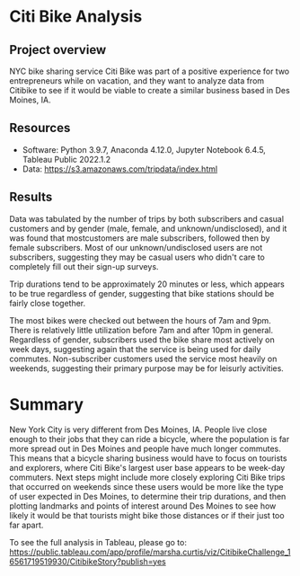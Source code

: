 # Citi Bike Analysis
## Project overview
NYC bike sharing service Citi Bike was part of a positive experience for two entrepreneurs while on vacation, and they want to analyze data from Citibike to see if it would be viable to create a similar business based in Des Moines, IA.

## Resources
* Software:  Python 3.9.7, Anaconda 4.12.0, Jupyter Notebook 6.4.5, Tableau Public 2022.1.2
* Data:  https://s3.amazonaws.com/tripdata/index.html

## Results
Data was tabulated by the number of trips by both subscribers and casual customers and by gender (male, female, and unknown/undisclosed), and it was found that mostcustomers are male subscribers, followed then by female subscribers.  Most of our unknown/undisclosed users are not subscribers, suggesting they may be casual users who didn't care to completely fill out their sign-up surveys.

Trip durations tend to be approximately 20 minutes or less, which appears to be true regardless of gender, suggesting that bike stations should be fairly close together.

The most bikes were checked out between the hours of 7am and 9pm.  There is relatively little utilization before 7am and after 10pm in general.  Regardless of gender, subscribers used the bike share most actively on week days, suggesting again that the service is being used for daily commutes.  Non-subscriber customers used the service most heavily on weekends, suggesting their primary purpose may be for leisurly activities.


# Summary
New York City is very different from Des Moines, IA.  People live close enough to their jobs that they can ride a bicycle, where the population is far more spread out in Des Moines and people have much longer commutes.  This means that a bicycle sharing business would have to focus on tourists and explorers, where Citi Bike's largest user base appears to be week-day commuters.  Next steps might include more closely exploring Citi Bike trips that occurred on weekends since these users would be more like the type of user expected in Des Moines, to determine their trip durations, and then plotting landmarks and points of interest around Des Moines to see how likely it would be that tourists might bike those distances or if their just too far apart.

To see the full analysis in Tableau, please go to:
https://public.tableau.com/app/profile/marsha.curtis/viz/CitibikeChallenge_16561719519930/CitibikeStory?publish=yes
